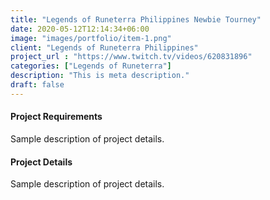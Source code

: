 ```yaml
---
title: "Legends of Runeterra Philippines Newbie Tourney"
date: 2020-05-12T12:14:34+06:00
image: "images/portfolio/item-1.png"
client: "Legends of Runeterra Philippines"
project_url : "https://www.twitch.tv/videos/620831896"
categories: ["Legends of Runeterra"]
description: "This is meta description."
draft: false
---
```


#### Project Requirements

Sample description of project details.


#### Project Details

Sample description of project details.
